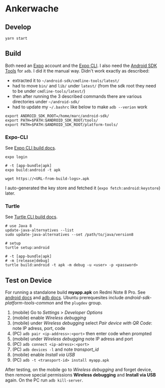 # Ankerwache

## Develop

```
yarn start
```

## Build

Both need an [Expo](https://expo.dev/) account and the [Expo CLI](https://docs.expo.dev/workflow/expo-cli/).
I also need the [Android SDK Tools](https://guides.codepath.com/android/installing-android-sdk-tools) for `adb`.
I did it the manual way. Didn't work exactly as described:

- extracted it to `~/android-sdk/cmdline-tools/latest/`
- had to move `bin/` and `lib/` under `latest/` (from the sdk root they need to be under `cmdline-tools/latest/`)
- then after running the 3 described commands there are various directories under `~/android-sdk/`
- had to update my `~/.bashrc` like below to make `adb --verion` work

```
export ANDROID_SDK_ROOT=/home/marc/android-sdk/
export PATH=$PATH:$ANDROID_SDK_ROOT/tools/
export PATH=$PATH:$ANDROID_SDK_ROOT/platform-tools/
```

### Expo-CLI

See [Expo CLI build docs](https://docs.expo.dev/classic/building-standalone-apps/).

```
expo login

# -t [app-bundle|apk]
expo build:android -t apk

wget https://<URL-from-build-logs>.apk
```

I auto-generated the key store and fetched it (`expo fetch:android:keystore`) later.

### Turtle

See [Turtle CLI build docs](https://docs.expo.dev/classic/turtle-cli/#turtle-cli).

```
# use Java 8
update-java-alternatives --list
sudo update-java-alternatives --set /path/to/java/version8

# setup
turtle setup:android

# -t [app-bundle|apk]
# -m [release|debug]
turtle build:android -t apk -m debug -u <user> -p <password>
```

## Test on Device

For running a standalone build **myapp.apk** on Redmi Note 8 Pro.
See [android docs](https://developer.android.com/studio/run/device#device-developer-options) and [adb docs](https://developer.android.com/studio/command-line/adb).
Ubuntu prerequesites include _android-sdk-platform-tools-common_ and the `plugdev` group.

1. (mobile) Go to _Settings_ > _Developer Options_
1. (mobile) enable _Wireless debugging_
1. (mobile) under _Wireless debugging_ select _Pair device with QR Code_: note IP adress, port, code
1. (PC) `adb pair <ip-address>:<port>` then enter code when prompted
1. (mobile) under _Wireless debugging_ note IP adress and port
1. (PC) `adb connect <ip-adress>:<port>`
1. (PC) `adb devices -l` and note _transport_id_
1. (mobile) enable _Install via USB_
1. (PC) `adb -t <transport-id> install myapp.apk`

After testing,
on the mobile go to _Wireless debugging_ and forget device,
then remove special permissions **Wireless debugging** and **Install via USB** again.
On the PC run `adb kill-server`.
